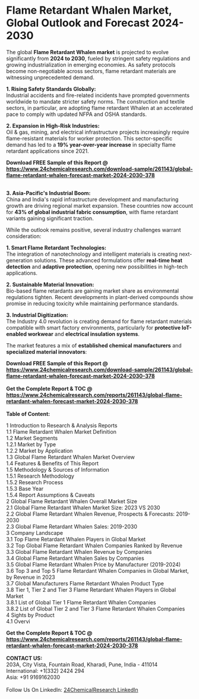 <h1>Flame Retardant Whalen Market, Global Outlook and Forecast 2024-2030</h1><p>The global <strong>Flame Retardant Whalen market</strong> is projected to evolve significantly from <strong>2024 to 2030</strong>, fueled by stringent safety regulations and growing industrialization in emerging economies. As safety protocols become non-negotiable across sectors, flame retardant materials are witnessing unprecedented demand.</p><p><strong>1. Rising Safety Standards Globally:</strong><br>
Industrial accidents and fire-related incidents have prompted governments worldwide to mandate stricter safety norms. The construction and textile sectors, in particular, are adopting flame retardant Whalen at an accelerated pace to comply with updated NFPA and OSHA standards.</p><p><strong>2. Expansion in High-Risk Industries:</strong><br>
Oil &amp; gas, mining, and electrical infrastructure projects increasingly require flame-resistant materials for worker protection. This sector-specific demand has led to a <strong>19% year-over-year increase</strong> in specialty flame retardant applications since 2021.</p><div><b>Download FREE Sample of this Report @ 
            <a href="https://www.24chemicalresearch.com/download-sample/261143/global-flame-retardant-whalen-forecast-market-2024-2030-378">
            https://www.24chemicalresearch.com/download-sample/261143/global-flame-retardant-whalen-forecast-market-2024-2030-378</a></b></div><br><p><strong>3. Asia-Pacific's Industrial Boom:</strong><br>
China and India's rapid infrastructure development and manufacturing growth are driving regional market expansion. These countries now account for <strong>43% of global industrial fabric consumption</strong>, with flame retardant variants gaining significant traction.</p><p>While the outlook remains positive, several industry challenges warrant consideration:</p><p><strong>1. Smart Flame Retardant Technologies:</strong><br>
The integration of nanotechnology and intelligent materials is creating next-generation solutions. These advanced formulations offer <strong>real-time heat detection</strong> and <strong>adaptive protection</strong>, opening new possibilities in high-tech applications.</p><p><strong>2. Sustainable Material Innovation:</strong><br>
Bio-based flame retardants are gaining market share as environmental regulations tighten. Recent developments in plant-derived compounds show promise in reducing toxicity while maintaining performance standards.</p><p><strong>3. Industrial Digitization:</strong><br>
The Industry 4.0 revolution is creating demand for flame retardant materials compatible with smart factory environments, particularly for <strong>protective IoT-enabled workwear</strong> and <strong>electrical insulation systems</strong>.</p><p>The market features a mix of <strong>established chemical manufacturers</strong> and <strong>specialized material innovators</strong>:</p><div><b>Download FREE Sample of this Report @ 
            <a href="https://www.24chemicalresearch.com/download-sample/261143/global-flame-retardant-whalen-forecast-market-2024-2030-378">
            https://www.24chemicalresearch.com/download-sample/261143/global-flame-retardant-whalen-forecast-market-2024-2030-378</a></b></div><br><div><b>Get the Complete Report & TOC @ 
            <a href="https://www.24chemicalresearch.com/reports/261143/global-flame-retardant-whalen-forecast-market-2024-2030-378">
            https://www.24chemicalresearch.com/reports/261143/global-flame-retardant-whalen-forecast-market-2024-2030-378</a></b></div><br>
            <b>Table of Content:</b><p>1 Introduction to Research & Analysis Reports<br />
    1.1 Flame Retardant Whalen Market Definition<br />
    1.2 Market Segments<br />
        1.2.1 Market by Type<br />
        1.2.2 Market by Application<br />
    1.3 Global Flame Retardant Whalen Market Overview<br />
    1.4 Features & Benefits of This Report<br />
    1.5 Methodology & Sources of Information<br />
        1.5.1 Research Methodology<br />
        1.5.2 Research Process<br />
        1.5.3 Base Year<br />
        1.5.4 Report Assumptions & Caveats<br />
2 Global Flame Retardant Whalen Overall Market Size<br />
    2.1 Global Flame Retardant Whalen Market Size: 2023 VS 2030<br />
    2.2 Global Flame Retardant Whalen Revenue, Prospects & Forecasts: 2019-2030<br />
    2.3 Global Flame Retardant Whalen Sales: 2019-2030<br />
3 Company Landscape<br />
    3.1 Top Flame Retardant Whalen Players in Global Market<br />
    3.2 Top Global Flame Retardant Whalen Companies Ranked by Revenue<br />
    3.3 Global Flame Retardant Whalen Revenue by Companies<br />
    3.4 Global Flame Retardant Whalen Sales by Companies<br />
    3.5 Global Flame Retardant Whalen Price by Manufacturer (2019-2024)<br />
    3.6 Top 3 and Top 5 Flame Retardant Whalen Companies in Global Market, by Revenue in 2023<br />
    3.7 Global Manufacturers Flame Retardant Whalen Product Type<br />
    3.8 Tier 1, Tier 2 and Tier 3 Flame Retardant Whalen Players in Global Market<br />
        3.8.1 List of Global Tier 1 Flame Retardant Whalen Companies<br />
        3.8.2 List of Global Tier 2 and Tier 3 Flame Retardant Whalen Companies<br />
4 Sights by Product<br />
    4.1 Overvi</p><div><b>Get the Complete Report & TOC @ 
            <a href="https://www.24chemicalresearch.com/reports/261143/global-flame-retardant-whalen-forecast-market-2024-2030-378">
            https://www.24chemicalresearch.com/reports/261143/global-flame-retardant-whalen-forecast-market-2024-2030-378</a></b></div><br><b>CONTACT US:</b><br>
            203A, City Vista, Fountain Road, Kharadi, Pune, India - 411014<br>
            International: +1(332) 2424 294<br>
            Asia: +91 9169162030 <br><br>
            Follow Us On LinkedIn: <a href="https://www.linkedin.com/company/24chemicalresearch/">24ChemicalResearch LinkedIn</a>
